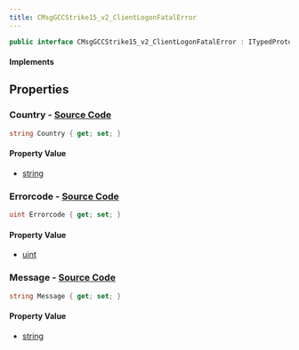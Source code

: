 ```yaml
---
title: CMsgGCCStrike15_v2_ClientLogonFatalError
---
```


```csharp
public interface CMsgGCCStrike15_v2_ClientLogonFatalError : ITypedProtobuf<CMsgGCCStrike15_v2_ClientLogonFatalError>, INativeHandle
```

#### Implements

## Properties

### **Country** - [Source Code](https://github.com/swiftly-solution/swiftlys2/blob/main/managed/src/SwiftlyS2.Generated/Protobufs/Interfaces/CMsgGCCStrike15_v2_ClientLogonFatalError.cs#L19)

```csharp
string Country { get; set; }
```

#### Property Value

- [string](https://learn.microsoft.com/dotnet/api/system.string)

### **Errorcode** - [Source Code](https://github.com/swiftly-solution/swiftlys2/blob/main/managed/src/SwiftlyS2.Generated/Protobufs/Interfaces/CMsgGCCStrike15_v2_ClientLogonFatalError.cs#L13)

```csharp
uint Errorcode { get; set; }
```

#### Property Value

- [uint](https://learn.microsoft.com/dotnet/api/system.uint32)

### **Message** - [Source Code](https://github.com/swiftly-solution/swiftlys2/blob/main/managed/src/SwiftlyS2.Generated/Protobufs/Interfaces/CMsgGCCStrike15_v2_ClientLogonFatalError.cs#L16)

```csharp
string Message { get; set; }
```

#### Property Value

- [string](https://learn.microsoft.com/dotnet/api/system.string)

